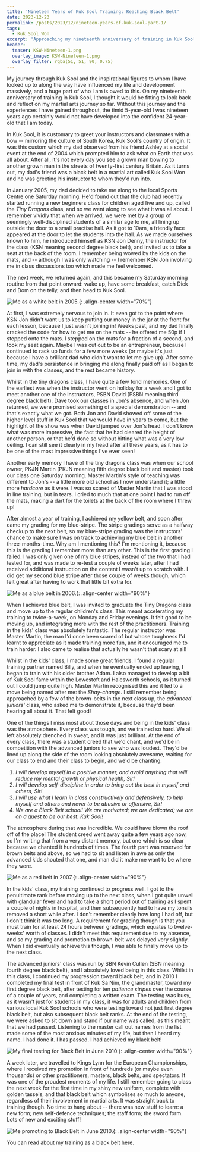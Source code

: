 ```yaml
---
title: 'Nineteen Years of Kuk Sool Training: Reaching Black Belt'
date: 2023-12-23
permalink: /posts/2023/12/nineteen-years-of-kuk-sool-part-1/
tags:
  - Kuk Sool Won
excerpt: 'Approaching my nineteenth anniversary of training in Kuk Sool, I thought it would be fitting to look back and reflect on my martial arts journey so far. This post talks about my first five years of training, up to Black Belt.'
header:
  teaser: KSW-Nineteen-1.png
  overlay_image: KSW-Nineteen-1.png
  overlay_filter: rgba(51, 51, 90, 0.75)
---
```

My journey through Kuk Sool and the inspirational figures to whom I have looked up to along the way have influenced my life and development massively, and a huge part of who I am is owed to this. On my nineteenth anniversary of training in Kuk Sool, I thought it would be fitting to look back and reflect on my martial arts journey so far. Without this journey and the experiences I have gained throughout, the timid 5-year-old I was nineteen years ago certainly would not have developed into the confident 24-year-old that I am today.

In Kuk Sool, it is customary to greet your instructors and classmates with a bow -- mirroring the culture of South Korea, Kuk Sool's country of origin. It was this custom which my dad observed from his friend Ashley at a social event at the end of 2004 which prompted him to ask what on Earth that was all about. After all, it's not every day you see a grown man bowing to another grown man in the streets of twenty-first century Britain. As it turns out, my dad's friend was a black belt in a martial art called Kuk Sool Won and he was greeting his instructor to whom they'd run into.

In January 2005, my dad decided to take me along to the local Sports Centre one Saturday morning. He'd found out that the club had recently started running a new beginners class for children aged five and up, called the *Tiny Dragons* class, and so we went along to see what it was all about. I remember vividly that when we arrived, we were met by a group of seemingly well-disciplined students of a similar age to me, all lining up outside the door to a small practise hall. As it got to 10am, a friendly face appeared at the door to let the students into the hall. As we made ourselves known to him, he introduced himself as KSN Jon Denny, the instructor for the class (KSN meaning second degree black belt), and invited us to take a seat at the back of the room. I remember being wowed by the kids on the mats, and -- although I was only watching -- I remember KSN Jon involving me in class discussions too which made me feel welcomed.

The next week, we returned again, and this became my Saturday morning routine from that point onward: wake up, have some breakfast, catch Dick and Dom on the telly, and then head to Kuk Sool. 

![Me as a white belt in 2005.](/images/KSW-White-Belt.JPG){: .align-center width="70%"}

At first, I was extremely nervous to join in. It even got to the point where KSN Jon didn't want us to keep putting our money in the jar at the front for each lesson, because I just wasn't joining in! Weeks past, and my dad finally cracked the code for how to get me on the mats -- he offered me 50p if I stepped onto the mats. I stepped on the mats for a fraction of a second, and took my seat again. Maybe I was cut out to be an entrepreneur, because I continued to rack up funds for a few more weeks (or maybe it's just because I have a brilliant dad who didn't want to let me give up). After some time, my dad's persistence in bringing me along finally paid off as I began to join in with the classes, and the rest became history.

Whilst in the tiny dragons class, I have quite a few fond memories. One of the earliest was when the instructor went on holiday for a week and I got to meet another one of the instructors, PSBN David (PSBN meaning third degree black belt). Dave took our classes in Jon's absence, and when Jon returned, we were promised something of a special demonstration -- and that's exactly what we got. Both Jon and David showed off some of the higher level stuff in Kuk Sool that we would have in years to come, but the highlight of the show was when David jumped over Jon's head. I don't know what was more impressive, the fact that he had cleared the height of another person, or that he'd done so without hitting what was a very low ceiling. I can still see it clearly in my head after all these years, as it has to be one of the most impressive things I've ever seen!

Another early memory I have of the tiny dragons class was when our school owner, PKJN Martin (PKJN meaning fifth degree black belt and master) took our class one Saturday morning. Master Martin's style of teaching was different to Jon's -- a little more old school as I now understand it; a little more *hardcore* as it were. I was so scared of Master Martin that I was stood in line training, but in tears. I cried to much that at one point I had to run off the mats, making a dart for the toilets at the back of the room where I threw up!

After almost a year of training, I achieved my yellow belt, and soon after came my grading for my blue-stripe. The stripe gradings serve as a halfway checkup to the next belt, so my blue-stripe grading was the instructors' chance to make sure I was on track to achieving my blue belt in another three-months-time. Why am I mentioning this? I'm mentioning it, because this is the grading I remember more than any other. This is the first grading I failed. I was only given one of my blue stripes, instead of the two that I had tested for, and was made to re-test a couple of weeks later, after I had received additional instruction on the content I wasn't up to scratch with. I did get my second blue stripe after those couple of weeks though, which felt great after having to work that little bit extra for.

![Me as a blue belt in 2006.](/images/KSW-Blue-Belt.jpg){: .align-center width="90%"}

When I achieved blue belt, I was invited to graduate the Tiny Dragons class and move up to the regular children's class. This meant accelerating my training to twice-a-week, on Monday and Friday evenings. It felt good to be moving up, and integrating more with the rest of the practitioners. Training in the kids' class was absolutely fantastic. The regular instructor was Master Martin, the man I'd once been scared of but whose toughness I'd learnt to appreciate as it made training more fun, and it encouraged me to train harder. I also came to realise that actually he wasn't that scary at all!

Whilst in the kids' class, I made some great friends. I found a regular training partner named Billy, and when he eventually ended up leaving, I began to train with his older brother Adam. I also managed to develop a bit of Kuk Sool fame within the Lowestoft and Halesworth schools, as it turned out I could jump quite high. Master Martin recognised this and it led to a move being named after me: the *Shay-change*. I still remember being approached by a few of the brown-belts in the next class up, the *advanced juniors'* class, who asked me to demonstrate it, because they'd been hearing all about it. That felt good!

One of the things I miss most about those days and being in the kids' class was the atmosphere. Every class was tough, and we trained so hard. We all left absolutely drenched in sweat, and it was just brilliant. At the end of every class, there was a student creed that we'd chant, and we'd be in competition with the advanced juniors to see who was loudest. They'd be lined up along the side of the room looking absolutely awesome, waiting for our class to end and their class to begin, and we'd be chanting:

1. *I will develop myself in a positive manner, and avoid anything that will reduce my mental growth or physical health, Sir!*
2. *I will develop self-discipline in order to bring out the best in myself and others, Sir!*
3. *I will use what I learn in class constructively and defensively, to help myself and others and never to be abusive or offensive, Sir!*
4. *We are a Black Belt school! We are motivated; we are dedicated; we are on a quest to be our best. Kuk Sool!*

The atmosphere during that was incredible. We could have blown the roof off of the place! The student creed went away quite a few years ago now, so I'm writing that from a very distant memory, but one which is so clear because we chanted it hundreds of times. The fourth part was reserved for brown belts and above, so we had to sit and listen in awe as only the advanced kids shouted that one, and man did it make me want to be where they were.

![Me as a red belt in 2007.](/images/KSW-Red-Belt.jpg){: .align-center width="90%"}

In the kids' class, my training continued to progress well. I got to the penultimate rank before moving up to the next class, when I got quite unwell with glandular fever and had to take a short period out of training as I spent a couple of nights in hospital, and then subsequently had to have my tonsils removed a short while after. I don't remember clearly how long I had off, but I don't think it was too long. A requirement for grading though is that you must train for at least 24 hours between gradings, which equates to twelve-weeks' worth of classes. I didn't meet this requirement due to my absence, and so my grading and promotion to brown-belt was delayed very slightly. When I did eventually achieve this though, I was able to finally move up to the next class.

The advanced juniors' class was run by SBN Kevin Cullen (SBN meaning fourth degree black belt), and I absolutely loved being in this class. Whilst in this class, I continued my progression toward black belt, and in 2010 I completed my final test in front of Kuk Sa Nim, the grandmaster, toward my first degree black belt, after testing for ten *patience stripes* over the course of a couple of years, and completing a written exam. The testing was busy, as it wasn't just for students in my class, it was for adults and children from various local Kuk Sool schools who were testing toward not just first degree black belt, but also subsequent black belt ranks. At the end of the testing, we were asked to sit down and stand if our name was called, as this meant that we had passed. Listening to the master call out names from the list made some of the most anxious minutes of my life, but then I heard my name. I had done it. I has passed. I had achieved my black belt!

![My final testing for Black Belt in June 2010.](/images/KSW-Black-Belt-Grading.jpg){: .align-center width="90%"}

A week later, we travelled to Kings Lynn for the European Championships, where I received my promotion in front of hundreds (or maybe even thousands) or other practitioners, masters, black belts, and spectators. It was one of the proudest moments of my life. I still remember going to class the next week for the first time in my shiny new uniform, complete with golden tassels, and that black belt which symbolises so much to anyone, regardless of their involvement in martial arts. It was straight back to training though. No time to hang about -- there was new stuff to learn: a new form; new self-defence techniques; the staff form; the sword form. Lots of new and exciting stuff!

![Me promoting to Black Belt in June 2010.](/images/KSW-Black-Belt.JPG){: .align-center width="90%"}

You can read about my training as a black belt [here](/posts/2023/12/nineteen-years-of-kuk-sool-part-2/).